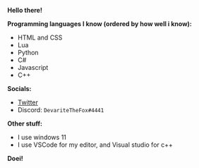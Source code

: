 <b>Hello there!</b>

<b>Programming languages I know (ordered by how well i know):</b>
<ul>
	<li>HTML and CSS</li>
	<li>Lua</li>
	<li>Python</li>
	<li>C#</li>
	<li>Javascript</li>
	<li>C++</li>
</ul>
<b>Socials:</b>
<ul>
	<li><a href="https://twitter.com/DevariteTheFox">Twitter</a></li>
	<li>Discord: <code>DevariteTheFox#4441</code></li>
</ul>
<b>Other stuff:</b>
<ul>
	<li>I use windows 11</li>
	<li>I use VSCode for my editor, and Visual studio for c++</li>
</ul>

<b>Doei!</b>
